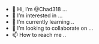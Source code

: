 - 👋 Hi, I’m @Chad318 ...
- 👀 I’m interested in ...
- 🌱 I’m currently learning ..
- 💞️ I’m looking to collaborate on ...
- 📫 How to reach me ..

<!---
Chad318/Chad318 is a ✨ special ✨ repository because its `README.md` (this file) appears on your GitHub profile.
You can click the Preview link to take a look at your changes.
--->
